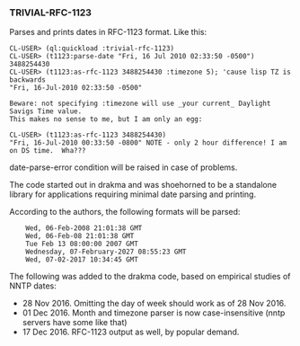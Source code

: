 ### TRIVIAL-RFC-1123

Parses and prints dates in RFC-1123 format.  Like this:
```
CL-USER> (ql:quickload :trivial-rfc-1123)
CL-USER> (t1123:parse-date "Fri, 16 Jul 2010 02:33:50 -0500")
3488254430
CL-USER> (t1123:as-rfc-1123 3488254430 :timezone 5); 'cause lisp TZ is backwards
"Fri, 16-Jul-2010 02:33:50 -0500"

Beware: not specifying :timezone will use _your current_ Daylight Savigs Time value.
This makes no sense to me, but I am only an egg:

CL-USER> (t1123:as-rfc-1123 3488254430)
"Fri, 16-Jul-2010 00:33:50 -0800" NOTE - only 2 hour difference! I am on DS time.  Wha???

```
date-parse-error condition will be raised in case of problems.


The code started out in drakma and was shoehorned to be a standalone library for applications requiring minimal date parsing and printing.

According to the authors, the following formats will be parsed:

```
    Wed, 06-Feb-2008 21:01:38 GMT
    Wed, 06-Feb-08 21:01:38 GMT
    Tue Feb 13 08:00:00 2007 GMT
    Wednesday, 07-February-2027 08:55:23 GMT
    Wed, 07-02-2017 10:34:45 GMT
```
The following was added to the drakma code, based on empirical studies of NNTP dates:

- 28 Nov 2016.  Omitting the day of week should work as of 28 Nov 2016.
- 01 Dec 2016.  Month and timezone parser is now case-insensitive (nntp servers have some like that)
- 17 Dec 2016.  RFC-1123 output as well, by popular demand.
